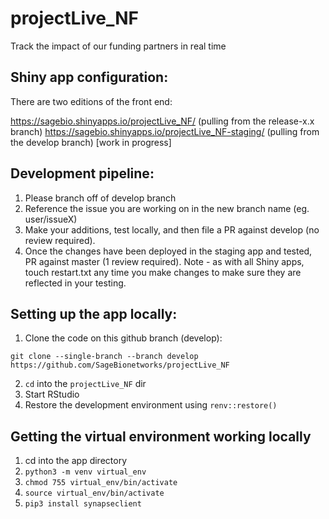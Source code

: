 # projectLive_NF
Track the impact of our funding partners in real time

## Shiny app configuration:
There are two editions of the front end:

https://sagebio.shinyapps.io/projectLive_NF/ (pulling from the release-x.x branch)
https://sagebio.shinyapps.io/projectLive_NF-staging/ (pulling from the develop branch) [work in progress]

## Development pipeline:
1. Please branch off of develop branch
2. Reference the issue you are working on in the new branch name (eg. user/issueX)
3. Make your additions, test locally, and then file a PR against develop (no review required). 
4. Once the changes have been deployed in the staging app and tested, PR against master (1 review required). 
Note - as with all Shiny apps, touch restart.txt any time you make changes to make sure they are reflected in your testing.


## Setting up the app locally:
 
1. Clone the code on this github branch (develop):

`git clone --single-branch --branch develop https://github.com/SageBionetworks/projectLive_NF`

2. `cd` into the `projectLive_NF` dir
3. Start RStudio
4. Restore the development environment using `renv::restore()`

## Getting the virtual environment working locally
1. cd into the app directory
2. `python3 -m venv virtual_env`
3. `chmod 755 virtual_env/bin/activate`
4. `source virtual_env/bin/activate`
5. `pip3 install synapseclient`
